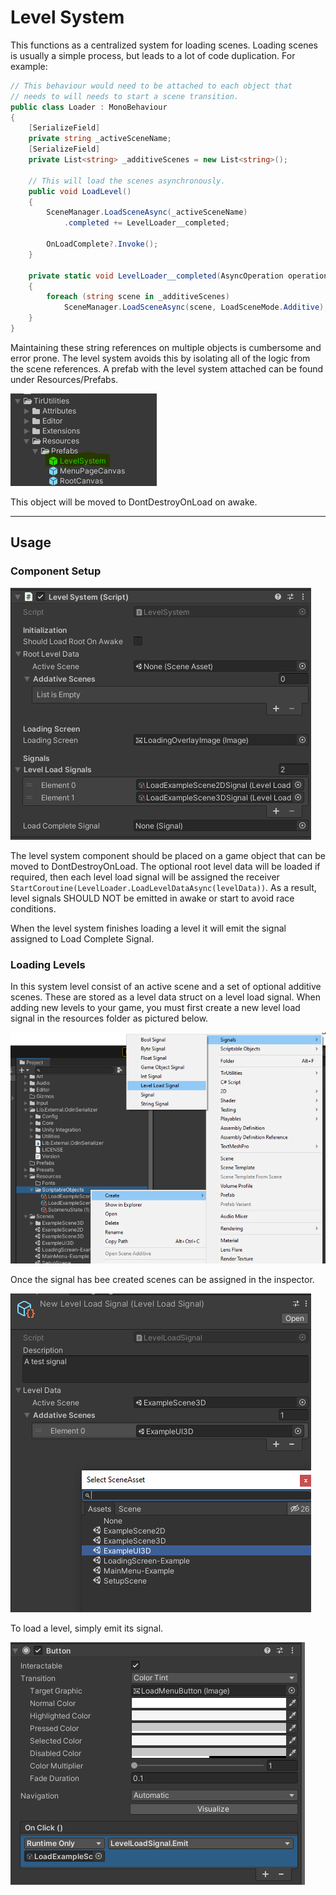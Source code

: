 # Level System

This functions as a centralized system for loading scenes.  Loading scenes is usually a simple process, but leads to a lot of code duplication.  For example:

```cs
// This behaviour would need to be attached to each object that
// needs to will needs to start a scene transition.
public class Loader : MonoBehaviour
{
    [SerializeField] 
    private string _activeSceneName;
    [SerializeField] 
    private List<string> _additiveScenes = new List<string>();

    // This will load the scenes asynchronously.
    public void LoadLevel()
    {
        SceneManager.LoadSceneAsync(_activeSceneName)
            .completed += LevelLoader__completed;

        OnLoadComplete?.Invoke();
    }

    private static void LevelLoader__completed(AsyncOperation operation)
    {
        foreach (string scene in _additiveScenes)
            SceneManager.LoadSceneAsync(scene, LoadSceneMode.Additive);
    }
}
```

Maintaining these string references on multiple objects is cumbersome and error prone.  The level system avoids this by isolating all of the logic from the scene references.  A prefab with the level system attached can be found under Resources/Prefabs.

<img src="../resources/levelsystemprefab.png">

This object will be moved to DontDestroyOnLoad on awake.

---

## Usage

### Component Setup

<img src="../resources/level-system-example.png">

The level system component should be placed on a game object that can be moved to DontDestroyOnLoad.  The optional root level data will be loaded if required, then each level load signal will be assigned the receiver <code>StartCoroutine(LevelLoader.LoadLevelDataAsync(levelData))</code>.  As a result, level signals SHOULD NOT be emitted in awake or start to avoid race conditions.

When the level system finishes loading a level it will emit the signal assigned to Load Complete Signal.

### Loading Levels

In this system level consist of an active scene and a set of optional additive scenes.  These are stored as a level data struct on a level load signal.  When adding new levels to your game, you must first create a new level load signal in the resources folder as pictured below.

<img src="../resources/level-load-signal.png">

Once the signal has bee created scenes can be assigned in the inspector.

<img src="../resources/level-load-signal-level-data.png">

To load a level, simply emit its signal.

<img src="../resources/load-button.png">
